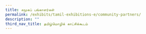 ```yaml
---
title: சமூகப் பங்காளர்கள்
permalink: /exhibits/tamil-exhibitions-e/community-partners/
description: ""
third_nav_title: தமிழ்மொழிக் காட்சிக்கூடம்
---
```



